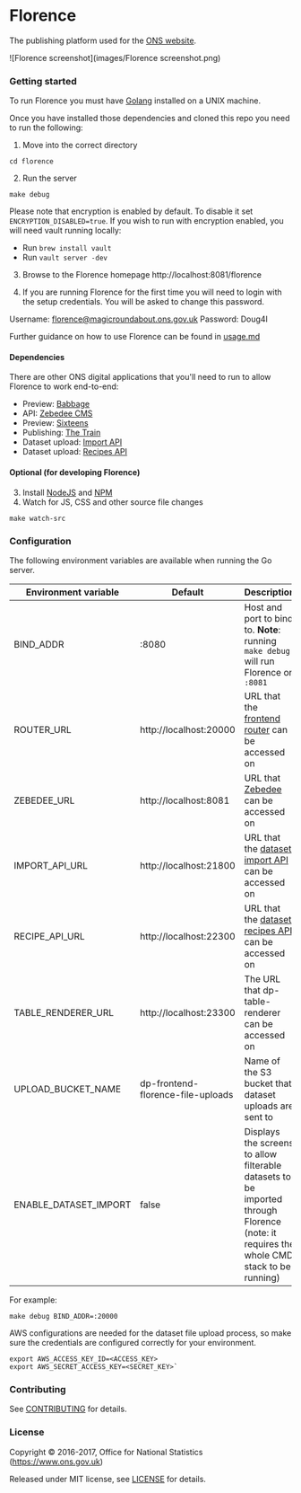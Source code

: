 Florence
================

The publishing platform used for the [ONS website](https://www.ons.gov.uk).

![Florence screenshot](images/Florence screenshot.png)

### Getting started

To run Florence you must have [Golang](https://golang.org/) installed on a UNIX machine.

Once you have installed those dependencies and cloned this repo you need to run the following:

1. Move into the correct directory
```
cd florence
```
2. Run the server
```
make debug
```

Please note that encryption is enabled by default. To disable it set `ENCRYPTION_DISABLED=true`. If you wish to run with encryption
enabled, you will need vault running locally:

- Run `brew install vault`
- Run `vault server -dev`

3. Browse to the Florence homepage http://localhost:8081/florence

4. If you are running Florence for the first time you will need to login with the setup credentials. You will be asked to change this password.

Username: florence@magicroundabout.ons.gov.uk
Password: Doug4l

Further guidance on how to use Florence can be found in [usage.md](USAGE.md)

#### Dependencies

There are other ONS digital applications that you'll need to run to allow Florence to work end-to-end:

- Preview: [Babbage](https://github.com/ONSdigital/babbage)
- API: [Zebedee CMS](https://github.com/ONSdigital/zebedee)
- Preview: [Sixteens](https://github.com/ONSdigital/sixteens)
- Publishing: [The Train](https://github.com/ONSdigital/sixteens)
- Dataset upload: [Import API](https://github.com/ONSdigital/dp-import-api)
- Dataset upload: [Recipes API](https://github.com/ONSdigital/dp-recipe-api)

#### Optional (for developing Florence)

3. Install [NodeJS](https://nodejs.org/en/) and [NPM](https://www.npmjs.com/)
4. Watch for JS, CSS and other source file changes
```
make watch-src
```

### Configuration

The following environment variables are available when running the Go server.

| Environment variable  | Default                           | Description                                                                                                                              |
|-----------------------|-----------------------------------|------------------------------------------------------------------------------------------------------------------------------------------|
| BIND_ADDR             | :8080                             | Host and port to bind to. **Note**: running `make debug` will run Florence on `:8081`                                                    |
| ROUTER_URL            | http://localhost:20000            | URL that the [frontend router](https://github.com/ONSdigital/dp-frontend-router) can be accessed on                                          |
| ZEBEDEE_URL           | http://localhost:8081             | URL that [Zebedee](https://github.com/ONSdigital/zebedee) can be accessed on                                                             |
| IMPORT_API_URL        | http://localhost:21800            | URL that the [dataset import API](https://github.com/ONSdigital/dp-import-api) can be accessed on                                        |
| RECIPE_API_URL        | http://localhost:22300            | URL that the [dataset recipes API](https://github.com/ONSdigital/dp-recipe-api) can be accessed on                                       |
| TABLE_RENDERER_URL    | http://localhost:23300            | The URL that dp-table-renderer can be accessed on                                                                                        |
| UPLOAD_BUCKET_NAME    | dp-frontend-florence-file-uploads | Name of the S3 bucket that dataset uploads are sent to                                                                                   |
| ENABLE_DATASET_IMPORT | false                             | Displays the screens to allow filterable datasets to be imported through Florence (note: it requires the whole CMD stack to be running)  |

For example:
```
make debug BIND_ADDR=:20000
```

AWS configurations are needed for the dataset file upload process, so make sure the credentials are configured correctly for your environment.
```
export AWS_ACCESS_KEY_ID=<ACCESS_KEY>
export AWS_SECRET_ACCESS_KEY=<SECRET_KEY>`
```

### Contributing

See [CONTRIBUTING](CONTRIBUTING.md) for details.

### License

Copyright © 2016-2017, Office for National Statistics (https://www.ons.gov.uk)

Released under MIT license, see [LICENSE](LICENSE.md) for details.
